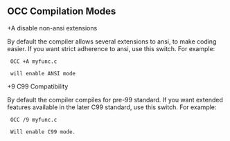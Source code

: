 ## OCC Compilation Modes

 +A    disable non-ansi extensions
 
By default the compiler allows several extensions to ansi, to make coding easier.  If you want strict adherence to ansi, use this switch.  For example:
 
     OCC +A myfunc.c
 
     will enable ANSI mode
 
 +9    C99 Compatibility
 
By default the compiler compiles for pre-99 standard.  If you want extended features available in the later C99 standard, use this switch.  For example:
 
     OCC /9 myfunc.c
 
     Will enable C99 mode.
  
  
